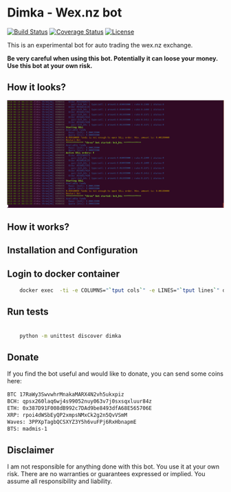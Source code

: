 # Dimka - Wex.nz bot

[![Build Status][testing-image]][testing-link]
[![Coverage Status][coverage-image]][coverage-link]
[![License][license-image]][license-link]

This is an experimental bot for auto trading the wex.nz exchange.


**Be very careful when using this bot. Potentially it can loose your money.**
**Use this bot at your own risk.**


## How it looks?

![Alt text](/i/img_1.png?raw=true "Optional Title")


## How it works? 


## Installation and Configuration


## Login to docker container
```bash
    docker exec  -ti -e COLUMNS="`tput cols`" -e LINES="`tput lines`" dimka-wex  bash
```

## Run tests
```bash

    python -m unittest discover dimka
```

## Donate

If you find the bot useful and would like to donate, you can send some coins here:

```
BTC 17RaWy3SwvwhrMnakaMARX4N2vh5ukxpiz
BCH: qpsx260laq6wj4s99052nuy063v7j0sxsqxluur84z
ETH: 0x387D91F008dB992c7DAd9be8493dfA68E565706E
XRP: rpoi4dWSbEyQP2xmpsNMxCk2g2n5QvVSmM
Waves: 3PPXpTagbQCSXYZ3Y5h6vuFPj6RxHbnapmE
BTS: madmis-1
```

## Disclaimer

I am not responsible for anything done with this bot. 
You use it at your own risk. 
There are no warranties or guarantees expressed or implied. 
You assume all responsibility and liability.


[testing-link]: https://travis-ci.org/madmis/dimka
[testing-image]: https://travis-ci.org/madmis/dimka.svg?branch=master

[coverage-link]: https://coveralls.io/github/madmis/dimka?branch=master
[coverage-image]: https://coveralls.io/repos/github/madmis/dimka/badge.svg?branch=master

[license-image]: https://img.shields.io/github/license/madmis/dimka.svg
[license-link]: https://github.com/madmis/dimka/blob/master/License.txt

